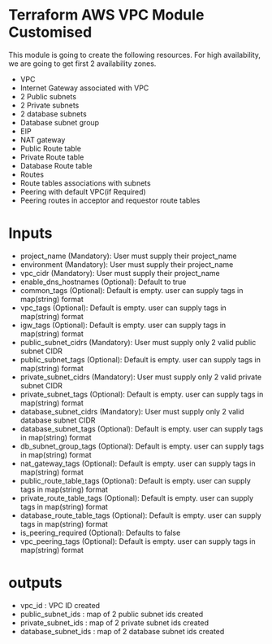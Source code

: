 # Terraform AWS VPC Module Customised

This module is going to create the following resources. For high availability, we are going to get first 2 availability zones.

* VPC
* Internet Gateway associated with VPC
* 2 Public subnets
* 2 Private subnets
* 2 database subnets
* Database subnet group
* EIP
* NAT gateway
* Public Route table
* Private Route table
* Database Route table
* Routes
* Route tables associations with subnets
* Peering with default VPC(if Required)
* Peering routes in acceptor and requestor route tables

# Inputs
* project_name (Mandatory): User must supply their project_name
* environment (Mandatory): User must supply their project_name
* vpc_cidr (Mandatory): User must supply their project_name
* enable_dns_hostnames (Optional): Default to true
* common_tags (Optional): Default is empty. user can supply tags in map(string) format
* vpc_tags (Optional): Default is empty. user can supply tags in map(string) format
* igw_tags (Optional): Default is empty. user can supply tags in map(string) format
* public_subnet_cidrs (Mandatory): User must supply only 2 valid public subnet CIDR
* public_subnet_tags (Optional): Default is empty. user can supply tags in map(string) format
* private_subnet_cidrs (Mandatory): User must supply only 2 valid private subnet CIDR
* private_subnet_tags (Optional): Default is empty. user can supply tags in map(string) format
* database_subnet_cidrs (Mandatory): User must supply only 2 valid database subnet CIDR
* database_subnet_tags (Optional): Default is empty. user can supply tags in map(string) format
* db_subnet_group_tags (Optional): Default is empty. user can supply tags in map(string) format
* nat_gateway_tags (Optional): Default is empty. user can supply tags in map(string) format
* public_route_table_tags (Optional): Default is empty. user can supply tags in map(string) format
* private_route_table_tags (Optional): Default is empty. user can supply tags in map(string) format
* database_route_table_tags (Optional): Default is empty. user can supply tags in map(string) format
* is_peering_required (Optional): Defaults to false
* vpc_peering_tags (Optional): Default is empty. user can supply tags in map(string) format

# outputs
* vpc_id : VPC ID created
* public_subnet_ids : map of 2 public subnet ids created
* private_subnet_ids : map of 2 private subnet ids created
* database_subnet_ids : map of 2 database subnet ids created